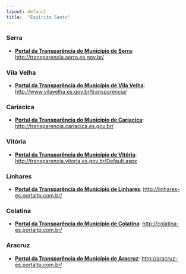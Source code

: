 ```yaml
---
layout: default
title:  "Espírito Santo"
---
```


### Serra

-   **[Portal da Transparência do Município de Serra](http://transparencia.serra.es.gov.br/)**: http://transparencia.serra.es.gov.br/

### Vila Velha

-   **[Portal da Transparência do Município de Vila Velha](http://www.vilavelha.es.gov.br/transparencia/)**: http://www.vilavelha.es.gov.br/transparencia/

### Cariacica

-   **[Portal da Transparência do Município de Cariacica](http://transparencia.cariacica.es.gov.br/)**: http://transparencia.cariacica.es.gov.br/

### Vitória

-   **[Portal da Transparência do Município de Vitória](http://transparencia.vitoria.es.gov.br/Default.aspx)**: http://transparencia.vitoria.es.gov.br/Default.aspx

### Linhares

-   **[Portal da Transparência do Município de Linhares](http://linhares-es.portaltp.com.br/)**: http://linhares-es.portaltp.com.br/

### Colatina

-   **[Portal da Transparência do Município de Colatina](http://colatina-es.portaltp.com.br/)**: http://colatina-es.portaltp.com.br/

### Aracruz

-   **[Portal da Transparência do Município de Aracruz](http://aracruz-es.portaltp.com.br/)**: http://aracruz-es.portaltp.com.br/
